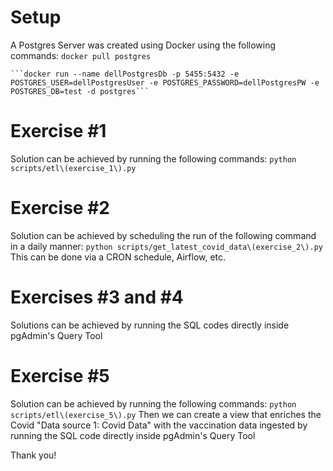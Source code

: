 # Setup
A Postgres Server was created using Docker using the following commands:
    ```docker pull postgres```

    ```docker run --name dellPostgresDb -p 5455:5432 -e POSTGRES_USER=dellPostgresUser -e POSTGRES_PASSWORD=dellPostgresPW -e POSTGRES_DB=test -d postgres```

# Exercise #1
Solution can be achieved by running the following commands:
    ```python scripts/etl\(exercise_1\).py```

# Exercise #2
Solution can be achieved by scheduling the run of the following command in a daily manner:
    ```python scripts/get_latest_covid_data\(exercise_2\).py```
This can be done via a CRON schedule, Airflow, etc.

# Exercises #3 and #4
Solutions can be achieved by running the SQL codes directly inside pgAdmin's Query Tool

# Exercise #5
Solution can be achieved by running the following commands:
    ```python scripts/etl\(exercise_5\).py```
Then we can create a view that enriches the Covid "Data source 1: Covid Data" with the vaccination data ingested by running the SQL code directly inside pgAdmin's Query Tool

Thank you!